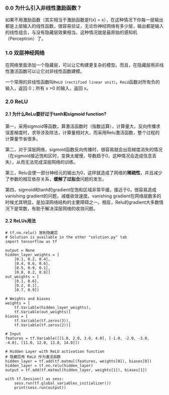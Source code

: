 ### 0.0 为什么引入非线性激励函数？

如果不用激励函数（其实相当于激励函数是f(x) = x），在这种情况下你每一层输出都是上层输入的线性函数，很容易验证，无论你神经网络有多少层，输出都是输入的线性组合，与没有隐藏层效果相当，这种情况就是最原始的感知机（Perceptron）了。

### 1.0 双层神经网络

在网络里面添加一个隐藏层，可以让它构建更复杂的模型。而且，在隐藏层用非线性激活函数可以让它对非线性函数建模。

一个常用的非线性函数叫`ReLU（rectified linear unit）`。`ReLU`函数对所有负的输入，返回 0；所有 x >0 的输入，返回 x。

### 2.0 ReLU
#### 2.1 为什么ReLu要好过于tanh和sigmoid function?

第一，采用sigmoid等函数，算激活函数时（指数运算），计算量大，反向传播求误差梯度时，求导涉及除法，计算量相对大，而采用Relu激活函数，整个过程的计算量节省很多。

第二，对于深层网络，sigmoid函数反向传播时，很容易就会出现梯度消失的情况（在sigmoid接近饱和区时，变换太缓慢，导数趋于0，这种情况会造成信息丢失），从而无法完成深层网络的训练。

第三，Relu会使一部分神经元的输出为0，这样就造成了网络的**稀疏性**，并且减少了参数的相互依存关系，**缓解了过拟合**问题的发生。

第四，sigmoid和tanh的gradient在饱和区域非常平缓，接近于0，很容易造成vanishing gradient的问题，减缓收敛速度。vanishing gradient在网络层数多的时候尤其明显，是加深网络结构的主要障碍之一。相反，Relu的gradient大多数情况下是常数，有助于解决深层网络的收敛问题。

#### 2.2 ReLUs用法
```
# tf.nn.relu() 放到隐藏层
# Solution is available in the other "solution.py" tab
import tensorflow as tf

output = None
hidden_layer_weights = [
    [0.1, 0.2, 0.4],
    [0.4, 0.6, 0.6],
    [0.5, 0.9, 0.1],
    [0.8, 0.2, 0.8]]
out_weights = [
    [0.1, 0.6],
    [0.2, 0.1],
    [0.7, 0.9]]

# Weights and biases
weights = [
    tf.Variable(hidden_layer_weights),
    tf.Variable(out_weights)]
biases = [
    tf.Variable(tf.zeros(3)),
    tf.Variable(tf.zeros(2))]

# Input
features = tf.Variable([[1.0, 2.0, 3.0, 4.0], [-1.0, -2.0, -3.0, -4.0], [11.0, 12.0, 13.0, 14.0]])

# Hidden Layer with ReLU activation function
# 隐藏层用 ReLU 作为激活函数
hidden_layer = tf.add(tf.matmul(features, weights[0]), biases[0])
hidden_layer = tf.nn.relu(hidden_layer)
output = tf.add(tf.matmul(hidden_layer, weights[1]), biases[1])

with tf.Session() as sess:
    sess.run(tf.global_variables_initializer())
    print(sess.run(output))
```